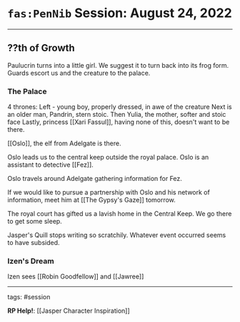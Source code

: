 # `fas:PenNib` Session: August 24, 2022
---

## ??th of Growth

Paulucrin turns into a little girl. We suggest it to turn back into its frog form. Guards escort us and the creature to the palace.

### The Palace
4 thrones:
Left - young boy, properly dressed, in awe of the creature
Next is an older man, Pandrin, stern stoic.
Then Yulia, the mother, softer and stoic face
Lastly, princess [[Xari Fassul]], having none of this, doesn't want to be there.

[[Oslo]], the elf from Adelgate is there.

Oslo leads us to the central keep outside the royal palace. Oslo is an assistant to detective [[Fez]].

Oslo travels around Adelgate gathering information for Fez.

If we would like to pursue a partnership with Oslo and his network of information, meet him at [[The Gypsy's Gaze]] tomorrow.

The royal court has gifted us a lavish home in the Central Keep.
We go there to get some sleep.

Jasper's Quill stops writing so scratchily. Whatever event occurred seems to have subsided.

### Izen's Dream
Izen sees [[Robin Goodfellow]] and [[Jawree]]

---

tags: #session

**RP Help!**: [[Jasper Character Inspiration]]